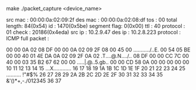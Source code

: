 make
./packet_capture <device_name>

src mac     : 00:00:0a:02:09:2f
des mac     : 00:00:0a:02:08:df
tos         : 00
total length: 84(0x54)
id          : 1470(0x5be)
segment flag: 0(0x00)
ttl         : 40
protocol    : 01
check       : 20186(0x4eda)
src ip      : 10.2.9.47
des ip      : 10.2.8.223
protocol    : ICMP
full packet :
      
00 00 0A 02 08 DF 00 00 0A 02 09 2F 08 00 45 00       .........../..E.
00 54 05 BE 00 00 40 01 4E DA 0A 02 09 2F 0A 02       .T....@.N..../..
08 DF 00 00 CC 7C 00 40 00 03 35 B2 67 62 00 00       .....|.@..5.gb..
00 00 CD 58 0A 00 00 00 00 00 10 11 12 13 14 15       ...X............
16 17 18 19 1A 1B 1C 1D 1E 1F 20 21 22 23 24 25       .......... !"#$%
26 27 28 29 2A 2B 2C 2D 2E 2F 30 31 32 33 34 35       &'()*+,-./012345
36 37 
